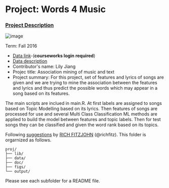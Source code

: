 # Project: Words 4 Music

### [Project Description](doc/Project4_desc.md)

![image](http://cdn.newsapi.com.au/image/v1/f7131c018870330120dbe4b73bb7695c?width=650)

Term: Fall 2016

+ [Data link](https://courseworks2.columbia.edu/courses/11849/files/folder/Project_Files?preview=763391)-(**courseworks login required**)
+ [Data description](doc/readme.html)
+ Contributor's name: Lily Jiang
+ Projec title: Association mining of music and text
+ Project summary: For this project, set of features and lyrics of songs are given and we are trying to mine the association between the features and lyrics and thus predict the possible words which may appear in a song based on its features. 

The main scripts are inclued in main.R. At first labels are assigned to songs based on Topic Modelling based on its lyrics. Then features of songs are processed for use and several Multi Class Classification ML methods are applied to build the model between features and topic labels. Then for test songs they can be classified and given the word rank based on its topics.
	
Following [suggestions](http://nicercode.github.io/blog/2013-04-05-projects/) by [RICH FITZJOHN](http://nicercode.github.io/about/#Team) (@richfitz). This folder is orgarnized as follows.

```
proj/
├── lib/
├── data/
├── doc/
├── figs/
└── output/
```

Please see each subfolder for a README file.
